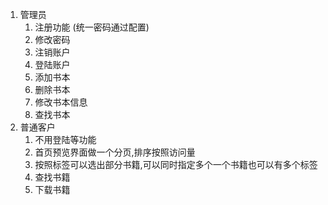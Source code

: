1. 管理员
   1. 注册功能 (统一密码通过配置)
   2. 修改密码
   3. 注销账户
   4. 登陆账户
   5. 添加书本
   6. 删除书本
   7. 修改书本信息
   8. 查找书本
2. 普通客户
   1. 不用登陆等功能
   2. 首页预览界面做一个分页,排序按照访问量
   3. 按照标签可以选出部分书籍,可以同时指定多个一个书籍也可以有多个标签
   4. 查找书籍
   5. 下载书籍
